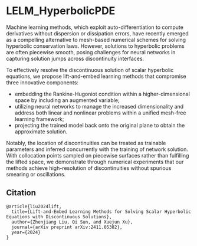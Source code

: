 # LELM_HyperbolicPDE

Machine learning methods, which exploit auto-differentiation to compute derivatives without dispersion or dissipation errors, have recently emerged as a compelling alternative to mesh-based numerical schemes for solving hyperbolic conservation laws. However, solutions to hyperbolic problems are often piecewise smooth, posing challenges for neural networks in capturing solution jumps across discontinuity interfaces. 

To effectively resolve the discontinuous solution of scalar hyperbolic equations, we propose lift-and-embed learning methods that compromise three innovative components: 

-  embedding the Rankine-Hugoniot condition within a higher-dimensional space by including an augmented variable;
-  utilizing neural networks to manage the increased dimensionality and address both linear and nonlinear problems within a unified mesh-free learning framework;
-  projecting the trained model back onto the original plane to obtain the approximate solution.

Notably, the location of discontinuities can be treated as trainable parameters and inferred concurrently with the training of network solution. With collocation points sampled on piecewise surfaces rather than fulfilling the lifted space, we demonstrate through numerical experiments that our methods achieve high-resolution of discontinuities without spurious smearing or oscillations.

## Citation

    @article{liu2024lift,
      title={Lift-and-Embed Learning Methods for Solving Scalar Hyperbolic Equations with Discontinuous Solutions},
      author={Zhenjiang Liu, Qi Sun, and Xuejun Xu},
      journal={arXiv preprint arXiv:2411.05382},
      year={2024}
    }
